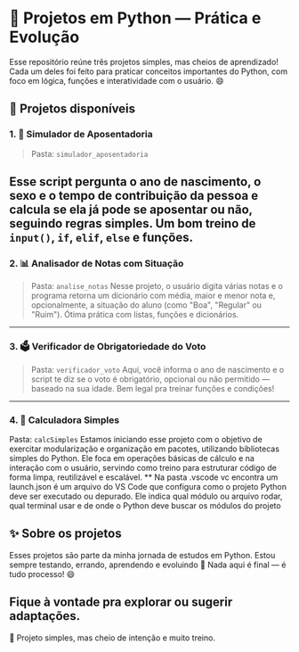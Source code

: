 # 🐍 Projetos em Python — Prática e Evolução

Esse repositório reúne três projetos simples, mas cheios de aprendizado! Cada um deles foi feito para praticar conceitos importantes do Python, com foco em lógica, funções e interatividade com o usuário. 😄

## 📂 Projetos disponíveis

### 1. 🧮 Simulador de Aposentadoria

> Pasta: `simulador_aposentadoria`

Esse script pergunta o ano de nascimento, o sexo e o tempo de contribuição da pessoa e calcula se ela já pode se aposentar ou não, seguindo regras simples. Um bom treino de `input()`, `if`, `elif`, `else` e funções.
---
### 2. 📊 Analisador de Notas com Situação
> Pasta: `analise_notas`
Nesse projeto, o usuário digita várias notas e o programa retorna um dicionário com média, maior e menor nota e, opcionalmente, a situação do aluno (como "Boa", "Regular" ou "Ruim"). Ótima prática com listas, funções e dicionários.
---
### 3. 🗳️ Verificador de Obrigatoriedade do Voto
> Pasta: `verificador_voto`
Aqui, você informa o ano de nascimento e o script te diz se o voto é obrigatório, opcional ou não permitido — baseado na sua idade. Bem legal pra treinar funções e condições!
---
### 4. 🧮 Calculadora Simples
Pasta: `calcSimples`
Estamos iniciando esse projeto com o objetivo de exercitar modularização e organização em pacotes, utilizando bibliotecas simples do Python. Ele foca em operações básicas de cálculo e na interação com o usuário, servindo como treino para estruturar código de forma limpa, reutilizável e escalável.
** Na pasta .vscode vc encontra um launch.json é um arquivo do VS Code que configura como o projeto Python deve ser executado ou depurado. Ele indica qual módulo ou arquivo rodar, qual terminal usar e de onde o Python deve buscar os módulos do projeto

## ✨ Sobre os projetos

Esses projetos são parte da minha jornada de estudos em Python. Estou sempre testando, errando, aprendendo e evoluindo 💪
Nada aqui é final — é tudo processo! 😄

Fique à vontade pra explorar ou sugerir adaptações.
---
🎯 Projeto simples, mas cheio de intenção e muito treino.
